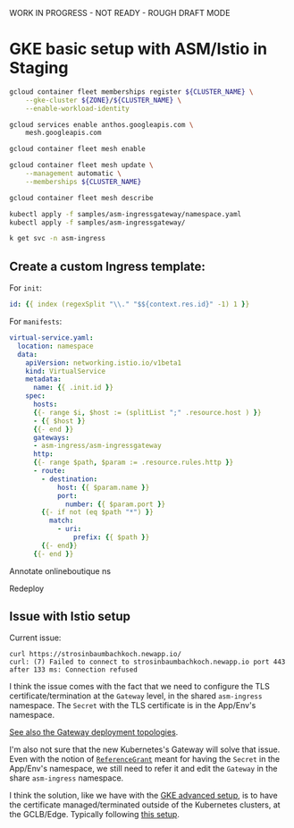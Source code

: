 WORK IN PROGRESS - NOT READY - ROUGH DRAFT MODE

# GKE basic setup with ASM/Istio in Staging

```bash
gcloud container fleet memberships register ${CLUSTER_NAME} \
    --gke-cluster ${ZONE}/${CLUSTER_NAME} \
    --enable-workload-identity

gcloud services enable anthos.googleapis.com \
    mesh.googleapis.com

gcloud container fleet mesh enable

gcloud container fleet mesh update \
    --management automatic \
    --memberships ${CLUSTER_NAME}
```

```bash
gcloud container fleet mesh describe
```

```bash
kubectl apply -f samples/asm-ingressgateway/namespace.yaml
kubectl apply -f samples/asm-ingressgateway/
```

```bash
k get svc -n asm-ingress
```

## Create a custom Ingress template:

For `init`:
```yaml
id: {{ index (regexSplit "\\." "$${context.res.id}" -1) 1 }}
```

For `manifests`:
```yaml
virtual-service.yaml:
  location: namespace
  data:
    apiVersion: networking.istio.io/v1beta1
    kind: VirtualService
    metadata:
      name: {{ .init.id }}
    spec:
      hosts:
      {{- range $i, $host := (splitList ";" .resource.host ) }}
      - {{ $host }}
      {{- end }}
      gateways:
      - asm-ingress/asm-ingressgateway
      http:
      {{- range $path, $param := .resource.rules.http }}
      - route:
        - destination:
            host: {{ $param.name }}
            port:
              number: {{ $param.port }}
        {{- if not (eq $path "*") }}
          match:
            - uri:
                prefix: {{ $path }}
        {{- end}}
      {{- end }}
```

Annotate onlineboutique ns

Redeploy

## Issue with Istio setup

Current issue:
```
curl https://strosinbaumbachkoch.newapp.io/
curl: (7) Failed to connect to strosinbaumbachkoch.newapp.io port 443 after 133 ms: Connection refused
```

I think the issue comes with the fact that we need to configure the TLS certificate/termination at the `Gateway` level, in the shared `asm-ingress` namespace. The `Secret` with the TLS certificate is in the App/Env's namespace.



[See also the Gateway deployment topologies](https://istio.io/latest/docs/setup/additional-setup/gateway/#gateway-deployment-topologies).

I'm also not sure that the new Kubernetes's Gateway will solve that issue. Even with the notion of [`ReferenceGrant`](https://gateway-api.sigs.k8s.io/api-types/referencegrant/) meant for having the `Secret` in the App/Env's namespace, we still need to refer it and edit the `Gateway` in the share `asm-ingress` namespace.

I think the solution, like we have with the [GKE advanced setup](gke-advanced.md), is to have the certificate managed/terminated outside of the Kubernetes clusters, at the GCLB/Edge. Typically following [this setup](https://cloud.google.com/architecture/exposing-service-mesh-apps-through-gke-ingress).



